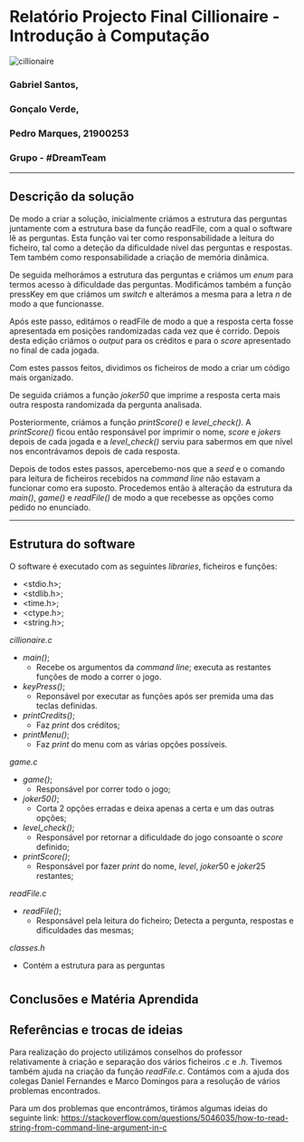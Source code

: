 # Relatório Projecto Final Cillionaire - Introdução à Computação

![cillionaire](https://temptempo.yolasite.com/resources/C%20-%20relatorio%20Proj%20Final%201%20ano.png)

### Gabriel Santos,
### Gonçalo Verde,
### Pedro Marques, 21900253
### Grupo - #DreamTeam

---

## **Descrição da solução**
De modo a criar a solução, inicialmente criámos a estrutura das perguntas juntamente com a estrutura base da função readFile, com a qual o software lê as perguntas. Esta função vai ter como responsabilidade a leitura do ficheiro, tal como a deteção da dificuldade nível das perguntas e respostas. Tem também como responsabilidade a criação de memória dinâmica.

De seguida melhorámos a estrutura das perguntas e criámos um *enum* para termos acesso à dificuldade das perguntas. Modificámos também a função pressKey em que criámos um *switch* e alterámos a mesma para a letra *n* de modo a que funcionasse.

Após este passo, editámos o readFile de modo a que a resposta certa fosse apresentada em posições randomizadas cada vez que é corrido. Depois desta edição criámos o *output* para os créditos e para o *score* apresentado no final de cada jogada. 

Com estes passos feitos, dividimos os ficheiros de modo a criar um código mais organizado.

De seguida criámos a função *joker50* que imprime a resposta certa mais outra resposta randomizada da pergunta analisada.

Posteriormente, criámos a função *printScore()* e *level_check()*. A *printScore()* ficou então responsável por imprimir o nome, *score* e *jokers* depois de cada jogada e a *level_check()* serviu para sabermos em que nível nos encontrávamos depois de cada resposta.

Depois de todos estes passos, apercebemo-nos que a *seed* e o comando para leitura de ficheiros recebidos na *command line* não estavam a funcionar como era suposto. Procedemos então à alteração da estrutura da *main()*, *game()* e *readFile()* de modo a que recebesse as opções como pedido no enunciado.

---

## **Estrutura do software**
O software é executado com as seguintes *libraries*, ficheiros e funções:

- <stdio.h>;
- <stdlib.h>;
- <time.h>;
- <ctype.h>;
- <string.h>;

*cillionaire.c*

- *main()*;
  - Recebe os argumentos da *command line*; executa as restantes funções de modo a correr o jogo.
- *keyPress()*;
  - Reponsável por executar as funções após ser premida uma das teclas definidas.
- *printCredits()*;
  - Faz *print* dos créditos;
- *printMenu()*;
  - Faz *print* do menu com as várias opções possíveis.

*game.c*

- *game()*;
  - Responsável por correr todo o jogo;
- *joker50()*;
  - Corta 2 opções erradas e deixa apenas a certa e um das outras opções;
- *level_check()*;
  - Responsável por retornar a dificuldade do jogo consoante o *score* definido;
- *printScore()*;
  - Responsável por fazer *print* do nome, *level*, *joker*50 e *joker*25 restantes;
  
*readFile.c*

- *readFile()*;
  - Responsável pela leitura do ficheiro; Detecta a pergunta, respostas e dificuldades das mesmas;

*classes.h*
- Contém a estrutura para as perguntas

#
## **Conclusões e Matéria Aprendida**



## **Referências e trocas de ideias**
Para realização do projecto utilizámos conselhos do professor relativamente à criação e separação dos vários ficheiros *.c* e *.h*. Tivemos também ajuda na criação da função *readFile.c*. Contámos com a ajuda dos colegas Daniel Fernandes e Marco Domingos para a resolução de vários problemas encontrados.

Para um dos problemas que encontrámos, tirámos algumas ideias do seguinte link: https://stackoverflow.com/questions/5046035/how-to-read-string-from-command-line-argument-in-c


